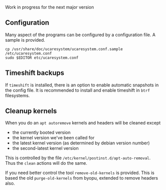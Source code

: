 Work in progress for the next major version

## Configuration
Many aspect of the programs can be configured by a configuration file. A sample is provided.

    cp /usr/share/doc/ucaresystem/ucaresystem.conf.sample /etc/ucaresystem.conf
    sudo $EDITOR etc/ucaresystem.conf

## Timeshift backups
If `timeshift` is installed, there is an option 
to enable automatic snapshots in the config file.
It is recommended to install and enable timeshift in `btrf` filesystems. 
  

## Cleanup kernels
When you do an `apt autoremove` kernels and headers will be cleaned except 
- the currently booted version
- the kernel version we've been called for
- the latest kernel version (as determined by debian version number)
- the second-latest kernel version
 
This is controlled by the file `/etc/kernel/postinst.d/apt-auto-removal`. 
Thus the `clean` actions will do the same.

If you need better control the tool `remove-old-kernels` is provided. 
This is based the old  `purge-old-kernels` from byopu, extended to remove headers also. 